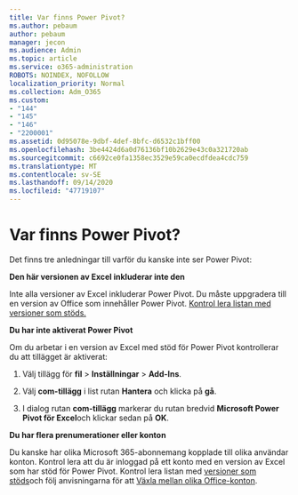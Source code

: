 ```yaml
---
title: Var finns Power Pivot?
ms.author: pebaum
author: pebaum
manager: jecon
ms.audience: Admin
ms.topic: article
ms.service: o365-administration
ROBOTS: NOINDEX, NOFOLLOW
localization_priority: Normal
ms.collection: Adm_O365
ms.custom:
- "144"
- "145"
- "146"
- "2200001"
ms.assetid: 0d95078e-9dbf-4def-8bfc-d6532c1bff00
ms.openlocfilehash: 3be4424d6a0d76136bf10b2629e43c0a321720ab
ms.sourcegitcommit: c6692ce0fa1358ec3529e59ca0ecdfdea4cdc759
ms.translationtype: MT
ms.contentlocale: sv-SE
ms.lasthandoff: 09/14/2020
ms.locfileid: "47719107"
---
```

# <a name="where-is-power-pivot"></a>Var finns Power Pivot?

Det finns tre anledningar till varför du kanske inte ser Power Pivot:
  
**Den här versionen av Excel inkluderar inte den**
  
Inte alla versioner av Excel inkluderar Power Pivot. Du måste uppgradera till en version av Office som innehåller Power Pivot. [Kontrol lera listan med versioner som stöds.](https://support.office.com/article/aa64e217-4b6e-410b-8337-20b87e1c2a4b.aspx)
  
**Du har inte aktiverat Power Pivot**
  
Om du arbetar i en version av Excel med stöd för Power Pivot kontrollerar du att tillägget är aktiverat:
  
1. Välj tillägg för **fil** \> **Inställningar** \> **Add-Ins**.

2. Välj **com-tillägg** i list rutan **Hantera** och klicka på **gå**.

3. I dialog rutan **com-tillägg** markerar du rutan bredvid **Microsoft Power Pivot för Excel**och klickar sedan på **OK**.

**Du har flera prenumerationer eller konton**
  
Du kanske har olika Microsoft 365-abonnemang kopplade till olika användar konton. Kontrol lera att du är inloggad på ett konto med en version av Excel som har stöd för Power Pivot. Kontrol lera listan med [versioner som stöds](https://support.office.com/article/aa64e217-4b6e-410b-8337-20b87e1c2a4b.aspx)och följ anvisningarna för att [Växla mellan olika Office-konton](https://support.office.com/article/b9582171-fd1f-4284-9846-bdd72bb28426.aspx#BKMK_WebSwitchAccounts).

